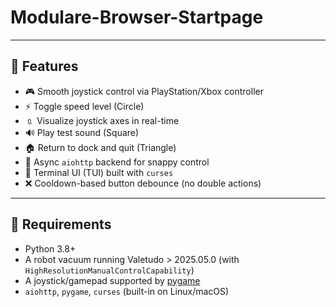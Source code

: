 # Modulare-Browser-Startpage



---

## 🚀 Features

* 🎮 Smooth joystick control via PlayStation/Xbox controller
* ⚡ Toggle speed level (Circle)
* 🄀 Visualize joystick axes in real-time
* 🔊 Play test sound (Square)
* 🏠 Return to dock and quit (Triangle)
* 🧠 Async `aiohttp` backend for snappy control
* 🔢 Terminal UI (TUI) built with `curses`
* ❌ Cooldown-based button debounce (no double actions)

---

## 🧪 Requirements

* Python 3.8+
* A robot vacuum running Valetudo > 2025.05.0 (with `HighResolutionManualControlCapability`)
* A joystick/gamepad supported by [pygame](https://www.pygame.org/)
* `aiohttp`, `pygame`, `curses` (built-in on Linux/macOS)
